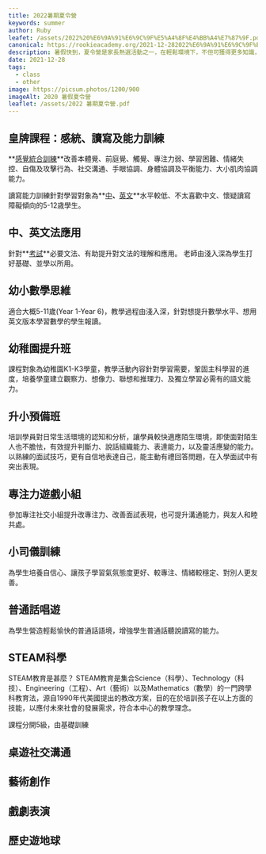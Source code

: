 ```yaml
---
title: 2022暑期夏令營
keywords: summer
author: Ruby
leafet: /assets/2022%20%E6%9A%91%E6%9C%9F%E5%A4%8F%E4%BB%A4%E7%87%9F.pdf
canonical: https://rookieacademy.org/2021-12-282022%E6%9A%91%E6%9C%9F%E5%A4%8F%E4%BB%A4%E7%87%9F/
description: 暑假快到，夏令營是家長熱選活動之一，在輕鬆環境下，不但可獲得更多知識，有助提升小朋友們的個人發展，包括啟發創意、團隊合作、自主學習等
date: 2021-12-28
tags:
  - class
  - other
image: https://picsum.photos/1200/900
imageAlt: 2020 暑假夏令營
leaflet: /assets/2022 暑期夏令營.pdf
---
```

## **皇牌課程：感統、讀寫及能力訓練**

**[感覺統合訓練](https://rookieacademy.org/class/%E6%84%9F%E8%A6%BA%E7%B5%B1%E5%90%88%E8%A8%93%E7%B7%B4/)**改善本體覺、前庭覺、觸覺、專注力弱、學習困難、情緒失控、自傷及攻擊行為、社交溝通、手眼協調、身體協調及平衡能力、大小肌肉協調能力。

讀寫能力訓練針對學習對象為**[中](https://rookieacademy.org/class/%E4%B8%AD%E6%96%87%E8%AE%80%E5%AF%AB%E8%A8%93%E7%B7%B4/)**、**[英文](https://rookieacademy.org/class/%E8%8B%B1%E6%96%87%E8%AE%80%E5%AF%AB%E8%A8%93%E7%B7%B4/)**水平較低、不太喜歡中文、懷疑讀寫障礙傾向的5-12歳學生。

## **中、英文法應用**

針對**[考試](https://rookieacademy.org/class/%E6%96%87%E6%B3%95%E8%A8%93%E7%B7%B4%E7%8F%AD/)**必要文法、有助提升對文法的理解和應用。 老師由淺入深為學生打好基礎、並學以所用。

## **幼小數學思維**

適合大概5-11歲(Year 1-Year 6)，教學過程由淺入深，針對想提升數學水平、想用英文版本學習數學的學生報讀。

## **幼稚園提升班**

課程對象為幼稚園K1-K3學童，教學活動內容針對學習需要，鞏固主科學習的進度，培養學童建立觀察力、想像力、聯想和推理力、及獨立學習必需有的語文能力。

## **升小預備班**

培訓學員對日常生活環境的認知和分析，讓學員較快適應陌生環境，即使面對陌生人也不膽怯，有效提升判斷力、說話組織能力、表達能力，以及靈活應變的能力。以熟練的面試技巧，更有自信地表達自己，能主動有禮回答問題，在入學面試中有突出表現。

## **專注力遊戲小組**

參加專注社交小組提升改專注力、改善面試表現，也可提升溝通能力，與友人和睦共處。

## **小司儀訓練**

為學生培養自信心、讓孩子學習氣氛態度更好、較專注、情緒較穩定、對別人更友善。

## **普通話唱遊**

為學生營造輕鬆愉快的普通話語境，增強學生普通話聽說讀寫的能力。

## **STEAM科學**

STEAM教育是甚麼？  STEAM教育是集合Science（科學）、Technology（科技）、Engineering（工程）、Art（藝術）以及Mathematics（數學）的一門跨學科教育法，源自1990年代美國提出的教改方案，目的在於培訓孩子在以上方面的技能，以應付未來社會的發展需求，符合本中心的教學理念。

課程分開5級，由基礎訓練

## **桌遊社交溝通**

## **藝術創作**

## **戲劇表演**

## **歷史遊地球**